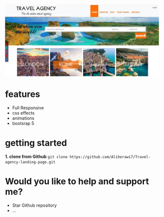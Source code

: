 ![page preview](image/preview.jpg)
# features
* Full Responsive
* css effects
* animations
* bootsrap 5

# getting started

**1. clone from Github**
 `git clone https://github.com/Aliherawi7/Travel-agency-landing-page.git`


# Would you like to help and support me?
* Star Github repository
* ...
